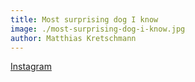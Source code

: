 ```yaml
---
title: Most surprising dog I know
image: ./most-surprising-dog-i-know.jpg
author: Matthias Kretschmann
---
```


[Instagram](https://instagram.com/p/1Q4td6NSo_/)
